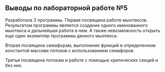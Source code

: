 ## Выводы по лабораторной работе №5

Разработала 3 программы. 
Первая посвящена работе мьютексов. Результатом программы является создание одного именованного мьютекса и дальнейшая работа в нем. А также невозможность открыть еще один экземпляр программы данного мьютекса.

Вторая посвящена семафорам, выполнение функций в определенном константой массиве потоков с использованием семафоров.

Третья посвящена потокам и работе с помощью критических секций и без них.